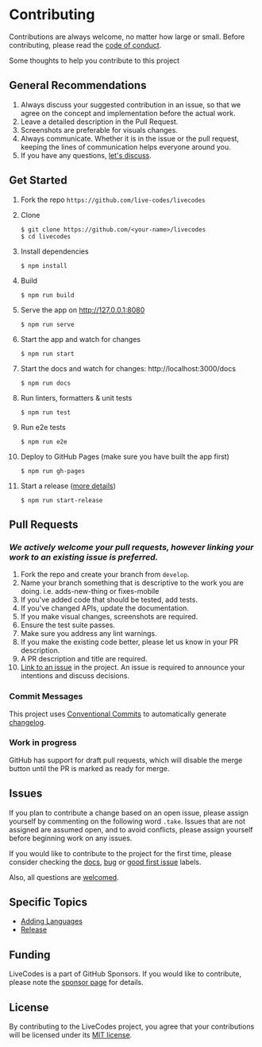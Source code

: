 # Contributing

Contributions are always welcome, no matter how large or small. Before contributing,
please read the [code of conduct](CODE_OF_CONDUCT.md).

Some thoughts to help you contribute to this project

## General Recommendations

1. Always discuss your suggested contribution in an issue, so that we agree on the concept and implementation before the actual work.
2. Leave a detailed description in the Pull Request.
3. Screenshots are preferable for visuals changes.
4. Always communicate. Whether it is in the issue or the pull request, keeping the lines of communication helps everyone around you.
5. If you have any questions, [let's discuss](https://github.com/live-codes/livecodes/discussions).

## Get Started

1. Fork the repo `https://github.com/live-codes/livecodes`
2. Clone

   ```shell
   $ git clone https://github.com/<your-name>/livecodes
   $ cd livecodes
   ```

3. Install dependencies

   ```shell
   $ npm install
   ```

4. Build

   ```shell
   $ npm run build
   ```

5. Serve the app on http://127.0.0.1:8080

   ```shell
   $ npm run serve
   ```

6. Start the app and watch for changes

   ```shell
   $ npm run start
   ```

7. Start the docs and watch for changes: http://localhost:3000/docs

   ```shell
   $ npm run docs
   ```

8. Run linters, formatters & unit tests

   ```shell
   $ npm run test
   ```

9. Run e2e tests

   ```shell
   $ npm run e2e
   ```

10. Deploy to GitHub Pages (make sure you have built the app first)

    ```shell
    $ npm run gh-pages
    ```

11. Start a release ([more details](./docs/docs/contribution/release.md))

    ```shell
    $ npm run start-release
    ```

## Pull Requests

### _We actively welcome your pull requests, however linking your work to an existing issue is preferred._

1. Fork the repo and create your branch from `develop`.
2. Name your branch something that is descriptive to the work you are doing. i.e. adds-new-thing or fixes-mobile
3. If you've added code that should be tested, add tests.
4. If you've changed APIs, update the documentation.
5. If you make visual changes, screenshots are required.
6. Ensure the test suite passes.
7. Make sure you address any lint warnings.
8. If you make the existing code better, please let us know in your PR description.
9. A PR description and title are required.
10. [Link to an issue](https://help.github.com/en/github/writing-on-github/autolinked-references-and-urls) in the project. An issue is required to announce your intentions and discuss decisions.

### Commit Messages

This project uses [Conventional Commits](https://www.conventionalcommits.org/) to automatically generate [changelog](CHANGELOG.md).

### Work in progress

GitHub has support for draft pull requests, which will disable the merge button until the PR is marked as ready for merge.

## Issues

If you plan to contribute a change based on an open issue, please assign yourself by commenting on the following word `.take`. Issues that are not assigned are assumed open, and to avoid conflicts, please assign yourself before beginning work on any issues.

If you would like to contribute to the project for the first time, please consider checking the [docs](https://github.com/live-codes/livecodes/issues?q=is%3Aissue+is%3Aopen+label%3A%22%F0%9F%90%9B+docs%22), [bug](https://github.com/live-codes/livecodes/issues?q=is%3Aissue+is%3Aopen+label%3A%22%F0%9F%90%9B+bug%22) or [good first issue](https://github.com/live-codes/livecodes/issues?q=is%3Aissue+is%3Aopen+label%3A%22good+first+issue%22) labels.

Also, all questions are [welcomed](https://github.com/live-codes/livecodes/discussions).

## Specific Topics

- [Adding Languages](./docs/docs/contribution/adding-languages.md)
- [Release](./docs/docs/contribution/release.md)

## Funding

LiveCodes is a part of GitHub Sponsors. If you would like to contribute, please note the [sponsor page](https://livecodes.io/docs/sponsor) for details.

## License

By contributing to the LiveCodes project, you agree that your contributions will be licensed under its [MIT license](LICENSE).
